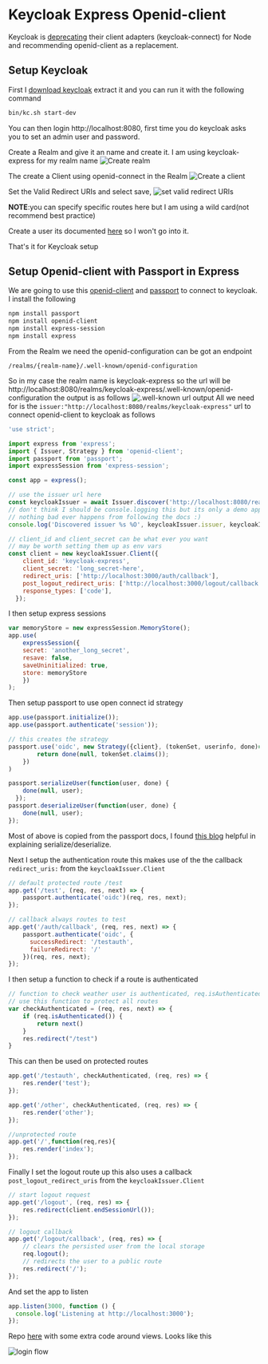 
# Keycloak Express Openid-client

Keycloak is [deprecating](https://www.keycloak.org/2022/02/adapter-deprecation) their client adapters (keycloak-connect) for Node and recommending openid-client as a replacement.

## Setup Keycloak
First I [download keycloak](https://www.keycloak.org/downloads) extract it and you can run it with the following command
```bash
bin/kc.sh start-dev
```
You can then login http://localhost:8080, first time you do keycloak asks you to set an admin user and password. 

Create a Realm and give it an name and create it. I am using keycloak-express for my realm name
![Create realm](https://dev-to-uploads.s3.amazonaws.com/uploads/articles/e0erj948wmmrbng0v14l.gif)

The create a Client using openid-connect in the Realm
![Create a client](https://dev-to-uploads.s3.amazonaws.com/uploads/articles/wctbp51o639k3hgu16q0.gif)

Set the Valid Redirect URIs and select save, 
![set valid redirect URIs](https://dev-to-uploads.s3.amazonaws.com/uploads/articles/07crr8q4tmtovxodehgq.gif)

**NOTE**:you can specify specific routes here but I am using a wild card(not recommend best practice)

Create a user its documented [here](https://www.keycloak.org/docs/latest/server_admin/index.html#proc-creating-user_server_administration_guide) so I won't go into it.

That's it for Keycloak setup 

## Setup Openid-client with Passport in Express

We are going to use this [openid-client](https://www.npmjs.com/package/openid-client) and [passport](https://www.npmjs.com/package/passport) to connect to keycloak. I install the following
```bash
npm install passport
npm install openid-client
npm install express-session
npm install express
```

From the Realm we need the openid-configuration can be got an endpoint 
```
/realms/{realm-name}/.well-known/openid-configuration
```
So in my case the realm name is keycloak-express so the url will be http://localhost:8080/realms/keycloak-express/.well-known/openid-configuration the output is as follows
![.well-known url output](https://dev-to-uploads.s3.amazonaws.com/uploads/articles/ruaxgvsvycdhubwhm7b1.png) 
All we need for is the `issuer:"http://localhost:8080/realms/keycloak-express"` url to connect openid-client to keycloak as follows

```js
'use strict';

import express from 'express';
import { Issuer, Strategy } from 'openid-client';
import passport from 'passport';
import expressSession from 'express-session';

const app = express();

// use the issuer url here
const keycloakIssuer = await Issuer.discover('http://localhost:8080/realms/keycloak-express')
// don't think I should be console.logging this but its only a demo app
// nothing bad ever happens from following the docs :)
console.log('Discovered issuer %s %O', keycloakIssuer.issuer, keycloakIssuer.metadata);

// client_id and client_secret can be what ever you want
// may be worth setting them up as env vars 
const client = new keycloakIssuer.Client({
    client_id: 'keycloak-express',
    client_secret: 'long_secret-here',
    redirect_uris: ['http://localhost:3000/auth/callback'],
    post_logout_redirect_uris: ['http://localhost:3000/logout/callback'],
    response_types: ['code'],
  });
```

I then setup express sessions
```js
var memoryStore = new expressSession.MemoryStore();
app.use(
    expressSession({
    secret: 'another_long_secret',
    resave: false,
    saveUninitialized: true,
    store: memoryStore
    })
);
```

Then setup passport to use open connect id strategy 
```js
app.use(passport.initialize());
app.use(passport.authenticate('session'));

// this creates the strategy
passport.use('oidc', new Strategy({client}, (tokenSet, userinfo, done)=>{
        return done(null, tokenSet.claims());
    })
)

passport.serializeUser(function(user, done) {
    done(null, user);
  });
passport.deserializeUser(function(user, done) {
    done(null, user);
});
```
Most of above is copied from the passport docs, I found [this blog](https://medium.com/@prashantramnyc/node-js-with-passport-authentication-simplified-76ca65ee91e5) helpful in explaining serialize/deserialize.

Next I setup the authentication route this makes use of the the callback `redirect_uris:` from the `keycloakIssuer.Client`

```js
// default protected route /test
app.get('/test', (req, res, next) => {
    passport.authenticate('oidc')(req, res, next);
});

// callback always routes to test 
app.get('/auth/callback', (req, res, next) => {
    passport.authenticate('oidc', {
      successRedirect: '/testauth',
      failureRedirect: '/'
    })(req, res, next);
});
```

I then setup a function to check if a route is authenticated
```js
// function to check weather user is authenticated, req.isAuthenticated is populated by password.js
// use this function to protect all routes
var checkAuthenticated = (req, res, next) => {
    if (req.isAuthenticated()) { 
        return next() 
    }
    res.redirect("/test")
}
```

This can then be used on protected routes
```js
app.get('/testauth', checkAuthenticated, (req, res) => {
    res.render('test');
});

app.get('/other', checkAuthenticated, (req, res) => {
    res.render('other');
});

//unprotected route
app.get('/',function(req,res){
    res.render('index');
});
```

Finally I set the logout route up this also uses a callback `post_logout_redirect_uris` from the `keycloakIssuer.Client`

```js
// start logout request
app.get('/logout', (req, res) => {
    res.redirect(client.endSessionUrl());
});

// logout callback
app.get('/logout/callback', (req, res) => {
    // clears the persisted user from the local storage
    req.logout();
    // redirects the user to a public route
    res.redirect('/');
});
```

And set the app to listen
```js
app.listen(3000, function () {
  console.log('Listening at http://localhost:3000');
});
```

Repo [here](https://github.com/austincunningham/keycloak-express-openid-client) with some extra code around views. Looks like this

![login flow](https://dev-to-uploads.s3.amazonaws.com/uploads/articles/auslqsikfxvsfvkp1lz4.gif)











